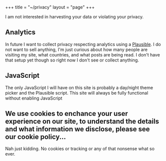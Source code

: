+++
title = "~/privacy"
layout = "page"
+++

I am not interested in harvesting your data or violating your privacy.

## Analytics

In future I want to collect privacy respecting analytics using a [Plausible](https://plausible.io/). I do not want to sell anything, I'm just curious about how many people are visiting my site, what countries, and what posts are being read. I don't have that setup yet though so right now I don't see or collect anything.

## JavaScript

The only JavaScript I will have on this site is probably a day/night theme picker and the Plausible script. This site will always be fully functional without enabling JavaScript

## We use cookies to enchance your user experience on our site, to understand the details and what information we disclose, please see our cookie policy...

Nah just kidding. No cookies or tracking or any of that nonsense what so ever.


